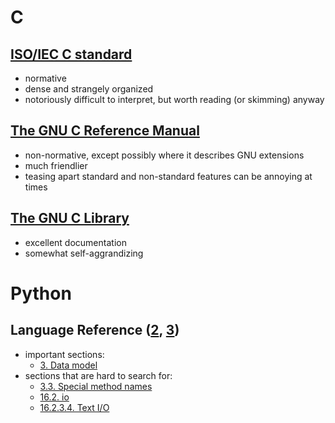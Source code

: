 # C

## [ISO/IEC C standard](http://www.open-std.org/jtc1/sc22/wg14/www/standards)
- normative
- dense and strangely organized
- notoriously difficult to interpret, but worth reading (or skimming) anyway

## [The GNU C Reference Manual](http://www.gnu.org/software/gnu-c-manual/)
- non-normative, except possibly where it describes GNU extensions
- much friendlier
- teasing apart standard and non-standard features can be annoying at times

## [The GNU C Library](http://www.gnu.org/software/libc/)
- excellent documentation
- somewhat self-aggrandizing


# Python

## Language Reference ([2](https://docs.python.org/2/reference/index.html), [3](https://docs.python.org/3/reference/index.html))
- important sections:
    - [3. Data model](https://docs.python.org/3/reference/datamodel.html)
- sections that are hard to search for:
    - [3.3. Special method names](https://docs.python.org/3/reference/datamodel.html#special-method-names)
    - [16.2. io](https://docs.python.org/3/library/io.html)
    - [16.2.3.4. Text I/O](https://docs.python.org/3/library/io.html#id1)
